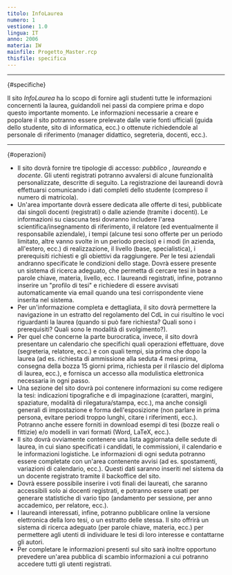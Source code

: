 ```yaml
---
titolo: InfoLaurea
numero: 1
vestione: 1.0
lingua: IT
anno: 2006
materia: IW
mainfile: Progetto_Master.rcp
thisfile: specifica
---
```


-------
{#specifiche}

Il sito *InfoLaurea* ha lo scopo di fornire agli
studenti tutte le informazioni concernenti la laurea, guidandoli nei passi da
compiere prima e dopo questo importante momento. Le informazioni necessarie a
creare e popolare il sito potranno essere prelevate dalle varie fonti ufficiali
(guida dello studente, sito di informatica, ecc.) o ottenute richiedendole al
personale di riferimento (manager didattico, segreteria, docenti, ecc.).

-------
{#operazioni}

- Il sito dovrà fornire tre tipologie di accesso: *pubblico* , *laureando*
  e *docente*. Gli utenti registrati potranno avvalersi di alcune
  funzionalità personalizzate, descritte di seguito. La registrazione dei
  laureandi dovrà effettuarsi comunicando i dati completi dello studente
  (compreso il numero di matricola).
- Un'area importante dovrà essere dedicata alle offerte di tesi, pubblicate
  dai singoli docenti (registrati) o dalle aziende (tramite i docenti). Le
  informazioni su ciascuna tesi dovranno includere l'area
  scientifica/insegnamento di riferimento, il relatore (ed eventualmente il
  responsabile aziendale), i tempi (alcune tesi sono offerte per un periodo
  limitato, altre vanno svolte in un periodo preciso) e i modi (in azienda,
  all'estero, ecc.) di realizzazione, il livello (base, specialistica), i prerequisiti
  richiesti e gli obiettivi da raggiungere. Per le tesi aziendali andranno
  specificate le condizioni dello stage. Dovrà essere presente un sistema di
  ricerca adeguato, che permetta di cercare tesi in base a parole chiave,
  materia, livello, ecc. I laureandi registrati, infine, potranno inserire un
  "profilo di tesi" e richiedere di essere avvisati automaticamente via email
  quando una tesi corrispondente viene inserita nel sistema.
- Per un'informazione completa e dettagliata, il sito dovrà
  permettere la navigazione in un estratto del regolamento del CdL in cui
  risultino le voci riguardanti la laurea (quando si può fare richiesta? Quali
  sono i prerequisiti? Quali sono le modalità di svolgimento?).
- Per quel che concerne la parte burocratica, invece, il sito dovrà
  presentare un calendario che specifichi quali operazioni effettuare, dove
  (segreteria, relatore, ecc.) e con quali tempi, sia prima che dopo la laurea
  (ad es. richiesta di ammissione alla seduta 4 mesi prima, consegna della bozza
  15 giorni prima, richiesta per il rilascio del diploma di laurea, ecc.), e
  fornisca un accesso alla modulistica elettronica necessaria in ogni passo.
- Una sezione del sito dovrà poi contenere informazioni su come
  redigere la tesi: indicazioni tipografiche e di impaginazione (caratteri,
  margini, spaziature, modalità di rilegatura/stampa, ecc.), ma anche consigli
  generali di impostazione e forma dell'esposizione (non parlare in prima
  persona, evitare periodi troppo lunghi, citare i riferimenti, ecc.). Potranno
  anche essere forniti in download esempi di tesi (bozze reali o fittizie) e/o
  modelli in vari formati (Word, LaTeX, ecc.).
- Il sito dovrà ovviamente contenere una lista aggiornata delle
  sedute di laurea, in cui siano specificati i candidati, le commissioni, il
  calendario e le informazioni logistiche. Le informazioni di ogni seduta
  potranno essere completate con un'area contenente avvisi (ad es. spostamenti,
  variazioni di calendario, ecc.). Questi dati saranno inseriti nel sistema da un
  docente registrato tramite il backoffice del sito.
- Dovrà essere possibile inserire i voti finali dei laureati, che saranno
  accessibili solo ai docenti registrati, e potranno essere usati per generare
  statistiche di vario tipo (andamento per sessione, per anno accademico, per
  relatore, ecc.).
- I laureandi interessati, infine, potranno pubblicare online la
  versione elettronica della loro tesi, o un estratto delle stessa. Il sito
  offrirà un sistema di ricerca adeguato (per parole chiave, materia, ecc.) per
  permettere agli utenti di individuare le tesi di loro interesse e contattarne
  gli autori.
- Per completare le informazioni presenti sul sito sarà inoltre
  opportuno prevedere un'area pubblica di scambio informazioni a cui potranno
  accedere tutti gli utenti registrati.  
